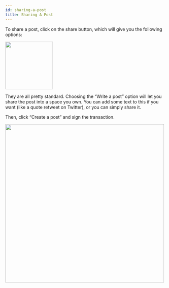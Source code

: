 ```yaml
---
id: sharing-a-post
title: Sharing A Post
---
```

To share a post, click on the share button, which will give you the following options:

<img src="/img/getting-started-15.png" width="150" />

They are all pretty standard. Choosing the “Write a post” option will let you share the post into a space you own. You can add some text to this if you want (like a quote retweet on Twitter), or you can simply share it.

Then, click “Create a post” and sign the transaction.

<img src="/img/getting-started-16.png" width="500" />

